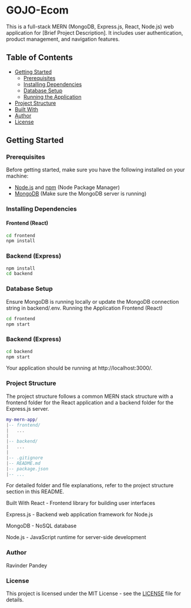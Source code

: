 # GOJO-Ecom

This is a full-stack MERN (MongoDB, Express.js, React, Node.js) web application for [Brief Project Description]. It includes user authentication, product management, and navigation features.

## Table of Contents

- [Getting Started](#getting-started)
  - [Prerequisites](#prerequisites)
  - [Installing Dependencies](#installing-dependencies)
  - [Database Setup](#database-setup)
  - [Running the Application](#running-the-application)
- [Project Structure](#project-structure)
- [Built With](#built-with)
- [Author](#author)
- [License](#license)

## Getting Started

### Prerequisites

Before getting started, make sure you have the following installed on your machine:

- [Node.js](https://nodejs.org/) and [npm](https://www.npmjs.com/) (Node Package Manager)
- [MongoDB](https://www.mongodb.com/try/download/community) (Make sure the MongoDB server is running)

### Installing Dependencies

#### Frontend (React)

```bash
cd frontend
npm install
```
### Backend (Express)
```bash
npm install
cd backend
``` 
### Database Setup

Ensure MongoDB is running locally or update the MongoDB connection string in backend/.env.
Running the Application
Frontend (React)

```bash
cd frontend
npm start
```
### Backend (Express)

```bash
cd backend
npm start
```
Your application should be running at http://localhost:3000/.

### Project Structure
The project structure follows a common MERN stack structure with a frontend folder for the React application and a backend folder for the Express.js server.

```lua
my-mern-app/
|-- frontend/
|   ...
|
|-- backend/
|   ...
|
|-- .gitignore
|-- README.md
|-- package.json
|-- ...
```
For detailed folder and file explanations, refer to the project structure section in this README.

Built With
React - Frontend library for building user interfaces

Express.js - Backend web application framework for Node.js

MongoDB - NoSQL database

Node.js - JavaScript runtime for server-side development

### Author
Ravinder Pandey

### License

This project is licensed under the MIT License - see the [LICENSE](/LICENSE.md) file for details.